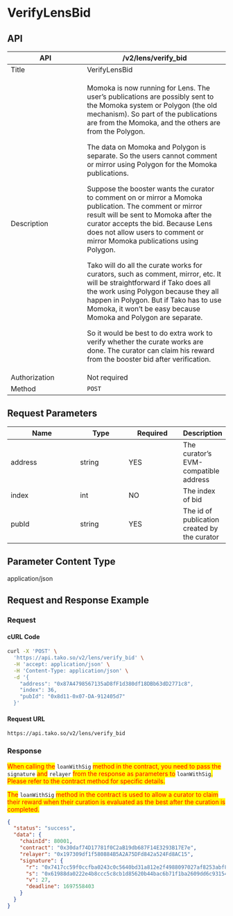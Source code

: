 # VerifyLensBid

## API

<table><thead><tr><th width="160">API</th><th>/v2/lens/verify_bid</th></tr></thead><tbody><tr><td>Title</td><td>VerifyLensBid</td></tr><tr><td>Description</td><td><p>Momoka is now running for Lens. The user’s publications are possibly sent to the Momoka system or Polygon (the old mechanism). So part of the publications are from the Momoka, and the others are from the Polygon. </p><p></p><p>The data on Momoka and Polygon is separate. So the users cannot comment or mirror using Polygon for the Momoka publications. </p><p></p><p>Suppose the booster wants the curator to comment on or mirror a Momoka publication. The comment or mirror result will be sent to Momoka after the curator accepts the bid. Because Lens does not allow users to comment or mirror Momoka publications using Polygon. </p><p></p><p>Tako will do all the curate works for curators, such as comment, mirror, etc. It will be straightforward if Tako does all the work using Polygon because they all happen in Polygon. But if Tako has to use Momoka, it won’t be easy because Momoka and Polygon are separate. </p><p></p><p>So it would be best to do extra work to verify whether the curate works are done. The curator can claim his reward from the booster bid after verification.</p></td></tr><tr><td>Authorization</td><td>Not required</td></tr><tr><td>Method</td><td><code>POST</code></td></tr></tbody></table>

## Request Parameters

<table><thead><tr><th width="168">Name</th><th width="111">Type</th><th width="121">Required</th><th>Description</th></tr></thead><tbody><tr><td>address</td><td>string</td><td>YES</td><td>The curator’s EVM-compatible address</td></tr><tr><td>index</td><td>int</td><td>NO</td><td>The index of bid</td></tr><tr><td>pubId</td><td>string</td><td>YES</td><td>The id of publication created by the curator</td></tr></tbody></table>

## Parameter Content Type

application/json

## Request and Response Example

### Request

#### cURL Code

```bash
curl -X 'POST' \
  'https://api.tako.so/v2/lens/verify_bid' \
  -H 'accept: application/json' \
  -H 'Content-Type: application/json' \
  -d '{
    "address": "0x87A4798567135aD8fF1d380df18DBb63dD2771c8",
    "index": 36,
    "pubId": "0x8d11-0x07-DA-912405d7"
  }'
```

#### Request URL

`https://api.tako.so/v2/lens/verify_bid`

### Response

<mark style="color:red;">When calling the</mark> `loanWithSig` <mark style="color:red;">method in the contract, you need to pass the</mark> `signature` <mark style="color:red;">and</mark> `relayer` <mark style="color:red;">from the response as parameters to</mark> `loanWithSig`<mark style="color:red;">. Please refer to the contract method for specific details.</mark>

<mark style="color:red;">The</mark> `loanWithSig` <mark style="color:red;">method in the contract is used to allow a curator to claim their reward when their curation is evaluated as the best after the curation is completed.</mark>

```json
{
  "status": "success",
  "data": {
    "chainId": 80001,
    "contract": "0x30daf74D17781f0C2aB19db687F14E3293B17E7e",
    "relayer": "0x197309df1f580884B5A2A75DFd842a524Fd8AC15",
    "signature": {
      "r": "0x7417cc59f0ccfba0243c0c5640bd31a812e2f4988097027af8253abf8628c4f4",
      "s": "0x61988da0222e4b8ccc5c8cb1d85620b44bac6b71f1ba2609dd6c9315468ad788",
      "v": 27,
      "deadline": 1697558403
    }
  }
}
```
